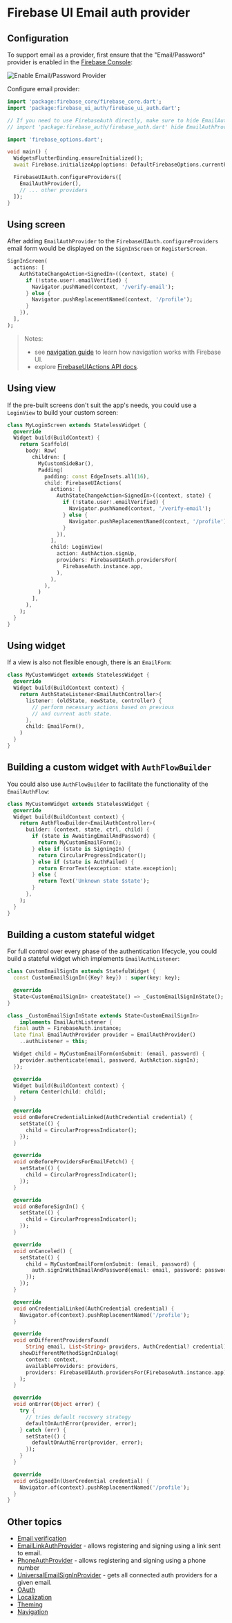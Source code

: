 # Firebase UI Email auth provider

## Configuration

To support email as a provider, first ensure that the "Email/Password" provider is
enabled in the [Firebase Console](https://console.firebase.google.com/project/_/authentication/providers):

![Enable Email/Password Provider](../images/ui-email-provider.jpg)

Configure email provider:

```dart
import 'package:firebase_core/firebase_core.dart';
import 'package:firebase_ui_auth/firebase_ui_auth.dart';

// If you need to use FirebaseAuth directly, make sure to hide EmailAuthProvider:
// import 'package:firebase_auth/firebase_auth.dart' hide EmailAuthProvider;

import 'firebase_options.dart';

void main() {
  WidgetsFlutterBinding.ensureInitialized();
  await Firebase.initializeApp(options: DefaultFirebaseOptions.currentPlatform);

  FirebaseUIAuth.configureProviders([
    EmailAuthProvider(),
    // ... other providers
  ]);
}
```

## Using screen

After adding `EmailAuthProvider` to the `FirebaseUIAuth.configureProviders` email form would be displayed on the `SignInScreen` or `RegisterScreen`.

```dart
SignInScreen(
  actions: [
    AuthStateChangeAction<SignedIn>((context, state) {
      if (!state.user!.emailVerified) {
        Navigator.pushNamed(context, '/verify-email');
      } else {
        Navigator.pushReplacementNamed(context, '/profile');
      }
    }),
  ],
);
```

> Notes:
>
> - see [navigation guide](../navigation.md) to learn how navigation works with Firebase UI.
> - explore [FirebaseUIActions API docs](https://pub.dev/documentation/firebase_ui_auth/latest/firebase_ui_auth/FirebaseUIAction-class.html).

## Using view

If the pre-built screens don't suit the app's needs, you could use a `LoginView` to build your custom screen:

```dart
class MyLoginScreen extends StatelessWidget {
  @override
  Widget build(BuildContext) {
    return Scaffold(
      body: Row(
        children: [
          MyCustomSideBar(),
          Padding(
            padding: const EdgeInsets.all(16),
            child: FirebaseUIActions(
              actions: [
                AuthStateChangeAction<SignedIn>((context, state) {
                  if (!state.user!.emailVerified) {
                    Navigator.pushNamed(context, '/verify-email');
                  } else {
                    Navigator.pushReplacementNamed(context, '/profile');
                  }
                }),
              ],
              child: LoginView(
                action: AuthAction.signUp,
                providers: FirebaseUIAuth.providersFor(
                  FirebaseAuth.instance.app,
                ),
              ),
            ),
          )
        ],
      ),
    );
  }
}
```

## Using widget

If a view is also not flexible enough, there is an `EmailForm`:

```dart
class MyCustomWidget extends StatelessWidget {
  @override
  Widget build(BuildContext context) {
    return AuthStateListener<EmailAuthController>(
      listener: (oldState, newState, controller) {
        // perform necessary actions based on previous
        // and current auth state.
      },
      child: EmailForm(),
    )
  }
}
```

## Building a custom widget with `AuthFlowBuilder`

You could also use `AuthFlowBuilder` to facilitate the functionality of the `EmailAuthFlow`:

```dart
class MyCustomWidget extends StatelessWidget {
  @override
  Widget build(BuildContext context) {
    return AuthFlowBuilder<EmailAuthController>(
      builder: (context, state, ctrl, child) {
        if (state is AwaitingEmailAndPassword) {
          return MyCustomEmailForm();
        } else if (state is SigningIn) {
          return CircularProgressIndicator();
        } else if (state is AuthFailed) {
          return ErrorText(exception: state.exception);
        } else {
          return Text('Unknown state $state');
        }
      },
    );
  }
}
```

## Building a custom stateful widget

For full control over every phase of the authentication lifecycle, you could build a stateful widget which implements `EmailAuthListener`:

```dart
class CustomEmailSignIn extends StatefulWidget {
  const CustomEmailSignIn({Key? key}) : super(key: key);

  @override
  State<CustomEmailSignIn> createState() => _CustomEmailSignInState();
}

class _CustomEmailSignInState extends State<CustomEmailSignIn>
    implements EmailAuthListener {
  final auth = FirebaseAuth.instance;
  late final EmailAuthProvider provider = EmailAuthProvider()
    ..authListener = this;

  Widget child = MyCustomEmailForm(onSubmit: (email, password) {
    provider.authenticate(email, password, AuthAction.signIn);
  });

  @override
  Widget build(BuildContext context) {
    return Center(child: child);
  }

  @override
  void onBeforeCredentialLinked(AuthCredential credential) {
    setState(() {
      child = CircularProgressIndicator();
    });
  }

  @override
  void onBeforeProvidersForEmailFetch() {
    setState(() {
      child = CircularProgressIndicator();
    });
  }

  @override
  void onBeforeSignIn() {
    setState(() {
      child = CircularProgressIndicator();
    });
  }

  @override
  void onCanceled() {
    setState(() {
      child = MyCustomEmailForm(onSubmit: (email, password) {
        auth.signInWithEmailAndPassword(email: email, password: password);
      });
    });
  }

  @override
  void onCredentialLinked(AuthCredential credential) {
    Navigator.of(context).pushReplacementNamed('/profile');
  }

  @override
  void onDifferentProvidersFound(
      String email, List<String> providers, AuthCredential? credential) {
    showDifferentMethodSignInDialog(
      context: context,
      availableProviders: providers,
      providers: FirebaseUIAuth.providersFor(FirebaseAuth.instance.app),
    );
  }

  @override
  void onError(Object error) {
    try {
      // tries default recovery strategy
      defaultOnAuthError(provider, error);
    } catch (err) {
      setState(() {
        defaultOnAuthError(provider, error);
      });
    }
  }

  @override
  void onSignedIn(UserCredential credential) {
    Navigator.of(context).pushReplacementNamed('/profile');
  }
}
```

## Other topics

- [Email verification](./email-verification.md)
- [EmailLinkAuthProvider](./email-link.md) - allows registering and signing using a link sent to email.
- [PhoneAuthProvider](./phone.md) - allows registering and signing using a phone number
- [UniversalEmailSignInProvider](./universal-email-sign-in.md) - gets all connected auth providers for a given email.
- [OAuth](./oauth.md)
- [Localization](../../../firebase_ui_localizations/README.md)
- [Theming](../theming.md)
- [Navigation](../navigation.md)
